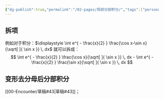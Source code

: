 ```yaml
---
{"dg-publish":true,"permalink":"/02-pages/局部分部积分/","tags":["personal/blog","math/高等数学/不定积分"]}
---
```


## 拆项
例如对于积分：$\displaystyle \int e^{ - \frac{x}{2} } \frac{\cos x-\sin x}{\sqrt[  ]{ \sin x }} \, dx$ 就可以拆成：
$$
\int e^{ - \frac{x}{2} } \frac{\cos x}{\sqrt[  ]{ \sin x }} \, dx - \int e^{ -\frac{x}{2} } \frac{\sin x}{\sqrt[  ]{ \sin x }} \, dx 
$$

## 变形去分母后分部积分
[[00-Encounter/草稿#43\|草稿#43]]；